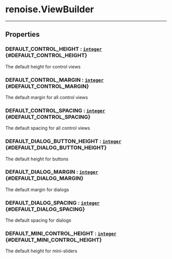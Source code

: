 # renoise.ViewBuilder  

---  
## Properties
### DEFAULT_CONTROL_HEIGHT : [`integer`](../../API/builtins/integer.md) {#DEFAULT_CONTROL_HEIGHT}
The default height for control views

### DEFAULT_CONTROL_MARGIN : [`integer`](../../API/builtins/integer.md) {#DEFAULT_CONTROL_MARGIN}
The default margin for all control views

### DEFAULT_CONTROL_SPACING : [`integer`](../../API/builtins/integer.md) {#DEFAULT_CONTROL_SPACING}
The default spacing for all control views

### DEFAULT_DIALOG_BUTTON_HEIGHT : [`integer`](../../API/builtins/integer.md) {#DEFAULT_DIALOG_BUTTON_HEIGHT}
The default height for buttons

### DEFAULT_DIALOG_MARGIN : [`integer`](../../API/builtins/integer.md) {#DEFAULT_DIALOG_MARGIN}
The default margin for dialogs

### DEFAULT_DIALOG_SPACING : [`integer`](../../API/builtins/integer.md) {#DEFAULT_DIALOG_SPACING}
The default spacing for dialogs

### DEFAULT_MINI_CONTROL_HEIGHT : [`integer`](../../API/builtins/integer.md) {#DEFAULT_MINI_CONTROL_HEIGHT}
The default height for mini-sliders

  

